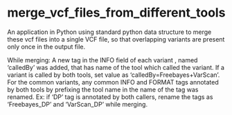 # merge_vcf_files_from_different_tools

An application in Python using standard python data structure to merge these vcf files into a single VCF file, so that overlapping variants are present only once in the output file. 

While merging:
A new tag in the INFO field of each variant , named ‘calledBy’ was added, that has name of the tool which called the variant. If a variant is called by both tools, set value as ‘calledBy=Freebayes+VarScan’.
For the common variants, any common INFO and FORMAT tags annotated by both tools by prefixing the tool name in the name of the tag was renamed. Ex: if ‘DP’ tag is annotated by both callers, rename the tags as ‘Freebayes_DP’ and ‘VarScan_DP’ while merging.
